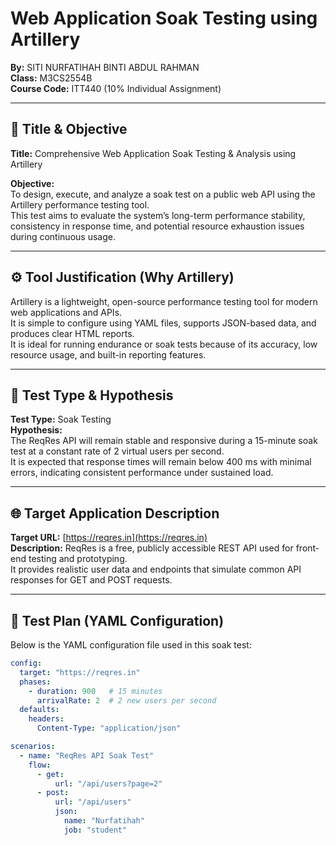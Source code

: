 # Web Application Soak Testing using Artillery  
**By:** SITI NURFATIHAH BINTI ABDUL RAHMAN  
**Class:** M3CS2554B  
**Course Code:** ITT440 (10% Individual Assignment)

---

## 🎯 Title & Objective

**Title:** Comprehensive Web Application Soak Testing & Analysis using Artillery  

**Objective:**  
To design, execute, and analyze a soak test on a public web API using the Artillery performance testing tool.  
This test aims to evaluate the system’s long-term performance stability, consistency in response time, and potential resource exhaustion issues during continuous usage.

---

## ⚙️ Tool Justification (Why Artillery)

Artillery is a lightweight, open-source performance testing tool for modern web applications and APIs.  
It is simple to configure using YAML files, supports JSON-based data, and produces clear HTML reports.  
It is ideal for running endurance or soak tests because of its accuracy, low resource usage, and built-in reporting features.

---

## 🧪 Test Type & Hypothesis

**Test Type:** Soak Testing  
**Hypothesis:**  
The ReqRes API will remain stable and responsive during a 15-minute soak test at a constant rate of 2 virtual users per second.  
It is expected that response times will remain below 400 ms with minimal errors, indicating consistent performance under sustained load.

---

## 🌐 Target Application Description

**Target URL:** [https://reqres.in](https://reqres.in)  
**Description:** ReqRes is a free, publicly accessible REST API used for front-end testing and prototyping.  
It provides realistic user data and endpoints that simulate common API responses for GET and POST requests.

---

## 🧩 Test Plan (YAML Configuration)

Below is the YAML configuration file used in this soak test:

```yaml
config:
  target: "https://reqres.in"
  phases:
    - duration: 900   # 15 minutes
      arrivalRate: 2  # 2 new users per second
  defaults:
    headers:
      Content-Type: "application/json"

scenarios:
  - name: "ReqRes API Soak Test"
    flow:
      - get:
          url: "/api/users?page=2"
      - post:
          url: "/api/users"
          json:
            name: "Nurfatihah"
            job: "student"

